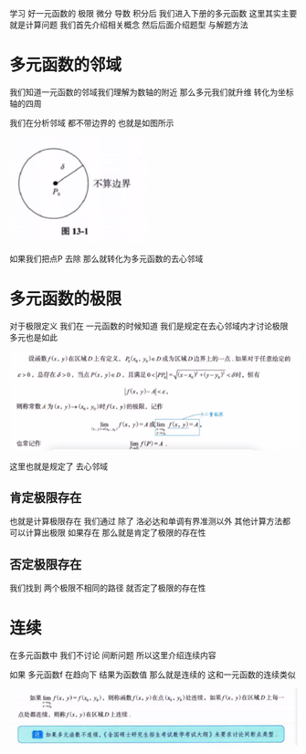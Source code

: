 学习 好一元函数的 极限 微分 导数 积分后 我们进入下册的多元函数 这里其实主要就是计算问题 我们首先介绍相关概念 然后后面介绍题型 与解题方法

# 多元函数的邻域

我们知道一元函数的邻域我们理解为数轴的附近 那么多元我们就升维 转化为坐标轴的四周

我们在分析邻域 都不带边界的 也就是如图所示

![image-20251027095653383](https://raw.githubusercontent.com/Xioaruan912/pic/main/image-20251027095653383.png)

如果我们把点P 去除 那么就转化为多元函数的去心邻域

# 多元函数的极限

对于极限定义 我们在 一元函数的时候知道 我们是规定在去心邻域内才讨论极限 多元也是如此

![image-20251027095842591](https://raw.githubusercontent.com/Xioaruan912/pic/main/image-20251027095842591.png)

这里也就是规定了 去心邻域

## 肯定极限存在

也就是计算极限存在 我们通过 除了 洛必达和单调有界准测以外 其他计算方法都可以计算出极限 如果存在 那么就是肯定了极限的存在性

## 否定极限存在

我们找到 两个极限不相同的路径 就否定了极限的存在性

# 连续

在多元函数中 我们不讨论 间断问题 所以这里介绍连续内容

如果 多元函数f 在趋向下 结果为函数值 那么就是连续的 这和一元函数的连续类似

![image-20251027100110983](https://raw.githubusercontent.com/Xioaruan912/pic/main/image-20251027100110983.png)